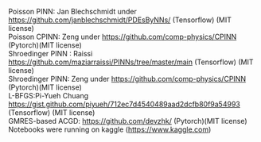 Poisson PINN: Jan Blechschmidt under https://github.com/janblechschmidt/PDEsByNNs/ 
 (Tensorflow) (MIT license)<br>
 Poisson CPINN: Zeng under https://github.com/comp-physics/CPINN
 (Pytorch)(MIT license)<br>
 Shroedinger PINN : Raissi https://github.com/maziarraissi/PINNs/tree/master/main
 (Tensorflow) (MIT license)<br>
 Shroedinger PINN: Zeng under https://github.com/comp-physics/CPINN
 (Pytorch)(MIT license)<br>
 L-BFGS:Pi-Yueh Chuang https://gist.github.com/piyueh/712ec7d4540489aad2dcfb80f9a54993
 (Tensorflow) (MIT license)<br>
 GMRES-based ACGD: https://github.com/devzhk/
 (Pytorch)(MIT license)<br>
 Notebooks were running on kaggle (https://www.kaggle.com)
